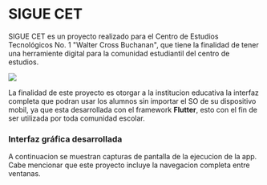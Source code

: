 # SIGUE CET

SIGUE CET es un proyecto realizado para el Centro de Estudios Tecnológicos No. 1 "Walter Cross Buchanan", que tiene la finalidad de tener una herramiente digital para la comunidad estudiantil del centro de estudios.

![](https://res.cloudinary.com/ramonmh/image/upload/v1674857604/LaunchImage_2x_uu5tuz.png)

La finalidad de este proyecto es otorgar a la institucion educativa la interfaz completa que podran usar los alumnos sin importar el SO de su dispositivo mobil, ya que esta desarrollada con el framework **Flutter**, esto con el fin de ser utilizada por toda comunidad escolar.

### Interfaz gráfica desarrollada
A continuacion se muestran capturas de pantalla de la ejecucion de la app.
Cabe mencionar que este proyecto incluye la navegacion completa entre ventanas.

